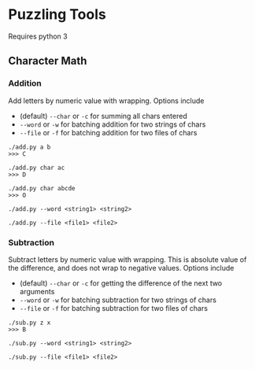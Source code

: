 # Puzzling Tools
Requires python 3

## Character Math
### Addition
Add letters by numeric value with wrapping.
Options include 
- (default) `--char` or `-c` for summing all chars entered
- `--word` or `-w` for batching addition for two strings of chars
- `--file` or `-f` for batching addition for two files of chars

```
./add.py a b
>>> C
```
```
./add.py char ac
>>> D
```
```
./add.py char abcde
>>> O
```
```
./add.py --word <string1> <string2>
```
```
./add.py --file <file1> <file2>
```

### Subtraction
Subtract letters by numeric value with wrapping. This is absolute value of the difference, and does not wrap to negative values.
Options include 
- (default) `--char` or `-c` for getting the difference of the next two arguments
- `--word` or `-w` for batching subtraction for two strings of chars
- `--file` or `-f` for batching subtraction for two files of chars

```
./sub.py z x
>>> B
```
```
./sub.py --word <string1> <string2>
```
```
./sub.py --file <file1> <file2>
```